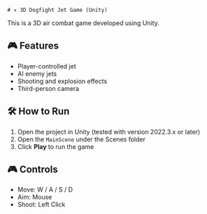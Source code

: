     # ✈️ 3D Dogfight Jet Game (Unity)

This is a 3D air combat game developed using Unity.

## 🎮 Features

- Player-controlled jet
- AI enemy jets
- Shooting and explosion effects
- Third-person camera

## 🛠️ How to Run

1. Open the project in Unity (tested with version 2022.3.x or later)
2. Open the `MainScene` under the Scenes folder
3. Click **Play** to run the game

## 🎮 Controls

- Move: W / A / S / D
- Aim: Mouse
- Shoot: Left Click

    
